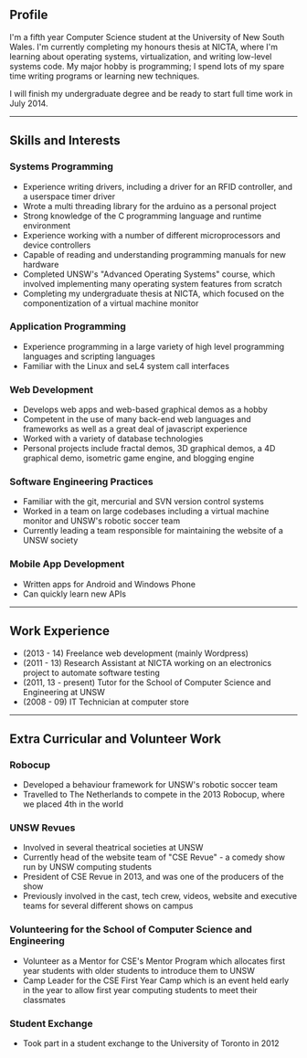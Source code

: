 ## Profile
I'm a fifth year Computer Science student at the University of New South Wales.
I'm currently completing my honours thesis at NICTA, where I'm learning
about operating systems, virtualization, and writing low-level systems code.
My major hobby is programming; I spend lots of my spare time writing programs or
learning new techniques.

I will finish my undergraduate degree and be ready to start full time work in July 2014.

------------
## Skills and Interests
### Systems Programming
- Experience writing drivers, including a driver for an RFID controller, and a
  userspace timer driver
- Wrote a multi threading library for the arduino as a personal project
- Strong knowledge of the C programming language and runtime environment
- Experience working with a number of different microprocessors and device controllers
- Capable of reading and understanding programming manuals for new hardware
- Completed UNSW's "Advanced Operating Systems" course, which involved
  implementing many operating system features from scratch
- Completing my undergraduate thesis at NICTA, which focused on the
  componentization of a virtual machine monitor

### Application Programming
- Experience programming in a large variety of high level programming languages
  and scripting languages
- Familiar with the Linux and seL4 system call interfaces

### Web Development
- Develops web apps and web-based graphical demos as a hobby
- Competent in the use of many back-end web languages and frameworks as well as a great deal of
  javascript experience
- Worked with a variety of database technologies
- Personal projects include fractal demos, 3D graphical demos, a 4D graphical demo, isometric game engine, and blogging engine


### Software Engineering Practices
- Familiar with the git, mercurial and SVN version control systems
- Worked in a team on large codebases including a virtual machine monitor and UNSW's robotic
  soccer team
- Currently leading a team responsible for maintaining the website of a UNSW
  society

### Mobile App Development
- Written apps for Android and Windows Phone
- Can quickly learn new APIs

--------
## Work Experience
- (2013 - 14) Freelance web development (mainly Wordpress)
- (2011 - 13) Research Assistant at NICTA working on an electronics
  project to automate software testing
- (2011, 13 - present) Tutor for the School of Computer Science and Engineering
  at UNSW
- (2008 - 09) IT Technician at computer store

----------
## Extra Curricular and Volunteer Work
### Robocup
- Developed a behaviour framework for UNSW's robotic soccer team
- Travelled to The Netherlands to compete in the 2013 Robocup, where
  we placed 4th in the world

### UNSW Revues
- Involved in several theatrical societies at UNSW
- Currently head of the website team of "CSE Revue" - a comedy show run by
UNSW computing students
- President of CSE Revue in 2013, and was one of the producers of the show
- Previously involved in the cast, tech crew, videos, website and executive teams for several
different shows on campus

### Volunteering for the School of Computer Science and Engineering
- Volunteer as a Mentor for CSE's Mentor Program which allocates first year
  students with older students to introduce them to UNSW
- Camp Leader for the CSE First Year Camp which is an event held early in
  the year to allow first year computing students to meet their classmates

### Student Exchange
- Took part in a student exchange to the University of Toronto in 2012
